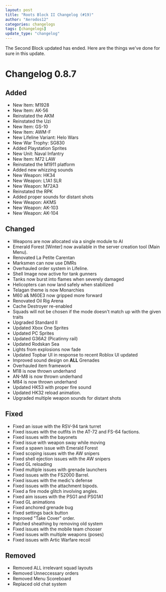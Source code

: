 ```yaml
---
layout: post
title: "Roots Block II Changelog (#19)"
author: "Aerodos12"
categories: changelogs
tags: [changelogs]
update_type: "changelog"
---
```


The Second Block updated has ended. Here are the things we've done for sure in this update.

# Changelog 0.8.7

## Added
- New Item: M1928
- New Item: AK-56
- Reinstated the AKM
- Reinstated the Uzi
- New Item: GS-10
- New Item: AWM-F
- New Lifeline Variant: Helo Wars
- New War Trophy: SG830
- Added Playstation Sprites
- New Unit: Naval Infantry
- New Item: M72 LAW
- Reinstated the M1911 platform
- Added new whizzing sounds
- New Weapon: HK34
- New Weapon: L1A1 SLR
- New Weapon: M72A3
- Reinstated the RPK
- Added proper sounds for distant shots
- New Weapon: AKMS
- New Weapon: AK-103
- New Weapon: AK-104

## Changed
- Weapons are now allocated via a single module to AI
- Emerald Forest [Winter] now available in the server creation tool (Main Menu).
- Renovated La Petite Carentan
- Marksmen can now use DMRs
- Overhauled order system in Lifeline.
- Shell Image now active for tank gunners
- Tanks now burst into flames when severely damaged
- Helicopters can now land safely when stabilized
- Telagan theme is now Monarchies
- M60 a& M60E3 now gripped more forward
- Renovated Oil Rig Arena
- Cache Destroyer re-enabled
- Squads will not be chosen if the mode doesn't match up with the given traits
- Upgraded Standard II
- Updated Xbox One Sprites
- Updated PC Sprites
- Updated G36A2 (Picatinny rail)
- Updated Rodskan Sea
- Lights from explosions now fade
- Updated Topbar UI in response to recent Roblox UI updated
- Improved sound design on **ALL** Grenades
- Overhauled item framework
- M18 is now thrown underhand
- AN-M8 is now thrown underhand
- M84 is now thrown underhand
- Updated HK53 with proper fire sound
- Updated HK32 reload animation.
- Upgraded multiple weapon sounds for distant shots


## Fixed
- Fixed an issue with the RSV-94 tank turret
- Fixed issues with the outfits in the AT-72 and FS-64 factions.
- Fixed issues with the bayonets
- Fixed issue with weapon sway while moving
- Fixed a spawn issue with Emerald Forest
- Fixed scoping issues with the AW snipers
- Fixed shell ejection issues with the AW snipers
- Fixed GL reloading
- Fixed multiple issues with grenade launchers
- Fixed issues with the FS2000 Barrel.
- Fixed issues with the medic's defense
- Fixed issues with the attachment bipods.
- Fixed a fire mode glitch involving angles.
- Fixed aim issues with the PSG1 and PSG1A1
- Fixed GL animations
- Fixed anchored grenade bug
- Fixed settings back button
- Improved "Take Cover" order.
- Patched sheathing by removing old system
- Fixed issues with the mobile team chooser
- Fixed issues with multiple weapons (poses)
- Fixed issues with Artic Warfare recoil


## Removed
- Removed ALL irrelevant squad layouts
- Removed Unneccessary orders
- Removed Menu Scoreboard
- Replaced old chat system
